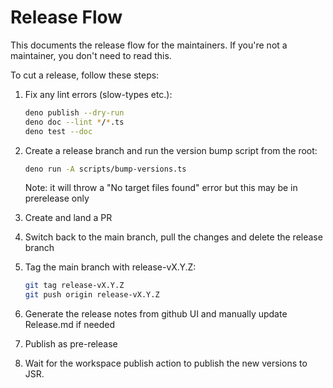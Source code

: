 # Release Flow

This documents the release flow for the maintainers. If you're not a maintainer,
you don't need to read this.

To cut a release, follow these steps:

1. Fix any lint errors (slow-types etc.):
   ```sh
   deno publish --dry-run
   deno doc --lint */*.ts
   deno test --doc
   ```

2. Create a release branch and run the version bump script from the root:
   ```sh
   deno run -A scripts/bump-versions.ts
   ```
   Note: it will throw a "No target files found" error but this may be in
   prerelease only

3. Create and land a PR

4. Switch back to the main branch, pull the changes and delete the release
   branch

5. Tag the main branch with release-vX.Y.Z:

   ```sh
   git tag release-vX.Y.Z
   git push origin release-vX.Y.Z
   ```

6. Generate the release notes from github UI and manually update Release.md if
   needed

7. Publish as pre-release

8. Wait for the workspace publish action to publish the new versions to JSR.
